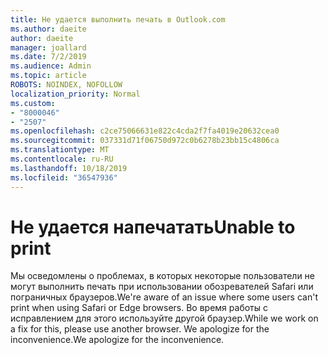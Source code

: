 ```yaml
---
title: Не удается выполнить печать в Outlook.com
ms.author: daeite
author: daeite
manager: joallard
ms.date: 7/2/2019
ms.audience: Admin
ms.topic: article
ROBOTS: NOINDEX, NOFOLLOW
localization_priority: Normal
ms.custom:
- "8000046"
- "2507"
ms.openlocfilehash: c2ce75066631e822c4cda2f7fa4019e20632cea0
ms.sourcegitcommit: 037331d71f06750d972c0b6278b23bb15c4806ca
ms.translationtype: MT
ms.contentlocale: ru-RU
ms.lasthandoff: 10/18/2019
ms.locfileid: "36547936"
---
```

# <a name="unable-to-print"></a><span data-ttu-id="71d33-102">Не удается напечатать</span><span class="sxs-lookup"><span data-stu-id="71d33-102">Unable to print</span></span>

<span data-ttu-id="71d33-103">Мы осведомлены о проблемах, в которых некоторые пользователи не могут выполнить печать при использовании обозревателей Safari или пограничных браузеров.</span><span class="sxs-lookup"><span data-stu-id="71d33-103">We're aware of an issue where some users can't print when using Safari or Edge browsers.</span></span> <span data-ttu-id="71d33-104">Во время работы с исправлением для этого используйте другой браузер.</span><span class="sxs-lookup"><span data-stu-id="71d33-104">While we work on a fix for this, please use another browser.</span></span> <span data-ttu-id="71d33-105">We apologize for the inconvenience.</span><span class="sxs-lookup"><span data-stu-id="71d33-105">We apologize for the inconvenience.</span></span>